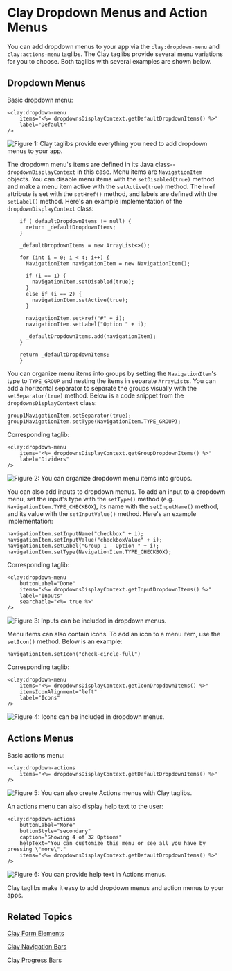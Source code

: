 # Clay Dropdown Menus and Action Menus [](id=clay-dropdown-menus-and-action-menus)

You can add dropdown menus to your app via the `clay:dropdown-menu` and 
`clay:actions-menu` taglibs. The Clay taglibs provide several menu variations 
for you to choose. Both taglibs with several examples are shown below.

## Dropdown Menus [](id=dropdown-menus)

Basic dropdown menu:

    <clay:dropdown-menu
    	items="<%= dropdownsDisplayContext.getDefaultDropdownItems() %>"
    	label="Default"
    />
 
![Figure 1: Clay taglibs provide everything you need to add dropdown menus to your app.](../../../images/clay-taglib-dropdown-basic.png)
 
The dropdown menu's items are defined in its Java class--`dropdownDisplayContext` 
in this case. Menu items are `NavigationItem` objects. You can disable menu 
items with the `setDisabled(true)` method and make a menu item active with the 
`setActive(true)` method. The `href` attribute is set with the `setHref()` 
method, and labels are defined with the `setLabel()` method. Here's an example
implementation of the `dropdownDisplayContext` class:

        if (_defaultDropdownItems != null) {
          return _defaultDropdownItems;
        }

        _defaultDropdownItems = new ArrayList<>();

        for (int i = 0; i < 4; i++) {
          NavigationItem navigationItem = new NavigationItem();

          if (i == 1) {
            navigationItem.setDisabled(true);
          }
          else if (i == 2) {
            navigationItem.setActive(true);
          }

          navigationItem.setHref("#" + i);
          navigationItem.setLabel("Option " + i);

          _defaultDropdownItems.add(navigationItem);
        }

        return _defaultDropdownItems;
        }

You can organize menu items into groups by setting the `NavigationItem`'s type
to `TYPE_GROUP` and nesting the items in separate `ArrayList`s. You can add
a horizontal separator to separate the groups visually with the 
`setSeparator(true)` method. Below is a code snippet from the 
`dropdownsDisplayContext` class:

    group1NavigationItem.setSeparator(true);
    group1NavigationItem.setType(NavigationItem.TYPE_GROUP);

Corresponding taglib:

    <clay:dropdown-menu
    	items="<%= dropdownsDisplayContext.getGroupDropdownItems() %>"
    	label="Dividers"
    />

![Figure 2: You can organize dropdown menu items into groups.](../../../images/clay-taglib-dropdown-group.png)

You can also add inputs to dropdown menus. To add an input to a dropdown menu, 
set the input's type with the `setType()` method 
(e.g. `NavigationItem.TYPE_CHECKBOX`), its name with the `setInputName()` 
method, and its value with the `setInputValue()` method. Here's an example
implementation: 

    navigationItem.setInputName("checkbox" + i);
    navigationItem.setInputValue("checkboxValue" + i);
    navigationItem.setLabel("Group 1 - Option " + i);
    navigationItem.setType(NavigationItem.TYPE_CHECKBOX);

Corresponding taglib:

    <clay:dropdown-menu
    	buttonLabel="Done"
    	items="<%= dropdownsDisplayContext.getInputDropdownItems() %>"
    	label="Inputs"
    	searchable="<%= true %>"
    />

![Figure 3: Inputs can be included in dropdown menus.](../../../images/clay-taglib-dropdown-input.png)

Menu items can also contain icons. To add an icon to a menu item, use the 
`setIcon()` method. Below is an example:

    navigationItem.setIcon("check-circle-full")

Corresponding taglib:

    <clay:dropdown-menu
    	items="<%= dropdownsDisplayContext.getIconDropdownItems() %>"
    	itemsIconAlignment="left"
    	label="Icons"
    />

![Figure 4: Icons can be included in dropdown menus.](../../../images/clay-taglib-dropdown-icons.png)

## Actions Menus [](id=actions-menus)

Basic actions menu:

    <clay:dropdown-actions
    	items="<%= dropdownsDisplayContext.getDefaultDropdownItems() %>"
    />

![Figure 5: You can also create Actions menus with Clay taglibs.](../../../images/clay-taglib-dropdown-actions.png)

An actions menu can also display help text to the user: 

    <clay:dropdown-actions
    	buttonLabel="More"
    	buttonStyle="secondary"
    	caption="Showing 4 of 32 Options"
    	helpText="You can customize this menu or see all you have by pressing \"more\"."
    	items="<%= dropdownsDisplayContext.getDefaultDropdownItems() %>"
    />

![Figure 6: You can provide help text in Actions menus.](../../../images/clay-taglib-dropdown-actions-help.png)

Clay taglibs make it easy to add dropdown menus and action menus to your apps.

## Related Topics [](id=related-topics)

[Clay Form Elements](/develop/tutorials/-/knowledge_base/7-1/clay-form-elements)

[Clay Navigation Bars](/develop/tutorials/-/knowledge_base/7-1/clay-navigation-bars)

[Clay Progress Bars](/develop/tutorials/-/knowledge_base/7-1/clay-progress-bars)
